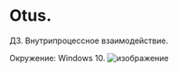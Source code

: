 # Otus. 
ДЗ. Внутрипроцессное взаимодействие.

Окружение: Windows 10.
![изображение](https://github.com/dev-evgenii/ParallelAndThread/assets/158760728/a84602c3-6bd2-4d40-a5ff-fbc842780fb3)

